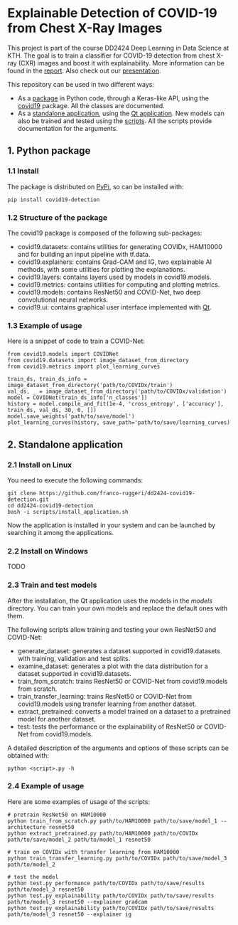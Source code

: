 # Explainable Detection of COVID-19 from Chest X-Ray Images
This project is part of the course DD2424 Deep Learning in Data Science at KTH. The goal is to train a classifier for COVID-19 detection from chest X-ray (CXR) images and boost it with explainability. More information can be found in the [report](https://github.com/franco-ruggeri/dd2424-covid19-detection/blob/master/docs/report.pdf). Also check out our [presentation](https://www.youtube.com/watch?v=c1TNhvAmddE&feature=youtu.be).

This repository can be used in two different ways:
- As a [package](#1-python-package) in Python code, through a Keras-like API, using the [covid19](covid19) package. All the classes are documented.
- As a [standalone application](#2-standalone-application), using the [Qt application](scripts/run_application.py). New models can also be trained and tested using the [scripts](scripts). All the scripts provide documentation for the arguments.

## 1. Python package

### 1.1 Install
The package is distributed on [PyPi](https://pypi.org/), so can be installed with:
```
pip install covid19-detection
```

### 1.2 Structure of the package
The covid19 package is composed of the following sub-packages:
- covid19.datasets: contains utilities for generating COVIDx, HAM10000 and for building an input pipeline with tf.data.
- covid19.explainers: contains Grad-CAM and IG, two explainable AI methods, with some utilities for plotting the explanations.
- covid19.layers: contains layers used by models in covid19.models.
- covid19.metrics: contains utilities for computing and plotting metrics.
- covid19.models: contains ResNet50 and COVID-Net, two deep convolutional neural networks.
- covid19.ui: contains graphical user interface implemented with [Qt](https://www.qt.io/).

### 1.3 Example of usage
Here is a snippet of code to train a COVID-Net:
```
from covid19.models import COVIDNet
from covid19.datasets import image_dataset_from_directory
from covid19.metrics import plot_learning_curves

train_ds, train_ds_info = image_dataset_from_directory('path/to/COVIDx/train')
val_ds, _ = image_dataset_from_directory('path/to/COVIDx/validation')
model = COVIDNet(train_ds_info['n_classes'])
history = model.compile_and_fit(1e-4, 'cross_entropy', ['accuracy'], train_ds, val_ds, 30, 0, [])
model.save_weights('path/to/save/model')
plot_learning_curves(history, save_path='path/to/save/learning_curves)
```

## 2. Standalone application

### 2.1 Install on Linux
You need to execute the following commands:
```
git clone https://github.com/franco-ruggeri/dd2424-covid19-detection.git
cd dd2424-covid19-detection
bash -i scripts/install_application.sh
```

Now the application is installed in your system and can be launched by searching it among the applications. 

### 2.2 Install on Windows
TODO

### 2.3 Train and test models
After the installation, the Qt application uses the models in the *models* directory. You can train your own models and replace the default ones with them.

The following scripts allow training and testing your own ResNet50 and COVID-Net:
- generate_dataset: generates a dataset supported in covid19.datasets with training, validation and test splits.
- examine_dataset: generates a plot with the data distribution for a dataset supported in covid19.datasets.
- train_from_scratch: trains ResNet50 or COVID-Net from covid19.models from scratch.
- train_transfer_learning: trains ResNet50 or COVID-Net from covid19.models using transfer learning from another dataset.
- extract_pretrained: converts a model trained on a dataset to a pretrained model for another dataset.
- test: tests the performance or the explainability of ResNet50 or COVID-Net from covid19.models.

A detailed description of the arguments and options of these scripts can be obtained with:
```
python <script>.py -h
```

### 2.4 Example of usage
Here are some examples of usage of the scripts:
```
# pretrain ResNet50 on HAM10000
python train_from_scratch.py path/to/HAM10000 path/to/save/model_1 --architecture resnet50
python extract_pretrained.py path/to/HAM10000 path/to/COVIDx path/to/save/model_2 path/to/model_1 resnet50

# train on COVIDx with transfer learning from HAM10000
python train_transfer_learning.py path/to/COVIDx path/to/save/model_3 path/to/model_2

# test the model
python test.py performance path/to/COVIDx path/to/save/results path/to/model_3 resnet50
python test.py explainability path/to/COVIDx path/to/save/results path/to/model_3 resnet50 --explainer gradcam
python test.py explainability path/to/COVIDx path/to/save/results path/to/model_3 resnet50 --explainer ig
```
